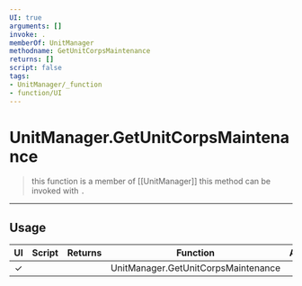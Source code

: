 ```yaml
---
UI: true
arguments: []
invoke: .
memberOf: UnitManager
methodname: GetUnitCorpsMaintenance
returns: []
script: false
tags:
- UnitManager/_function
- function/UI
---
```

# UnitManager.GetUnitCorpsMaintenance
> this function is a member of [[UnitManager]]
> this method can be invoked with `.`
-----
## Usage
|  UI | Script | Returns | Function | Arguments |
|:---:|:------:|-------:|:--------:|:---------|
|✓| ||UnitManager.GetUnitCorpsMaintenance||
